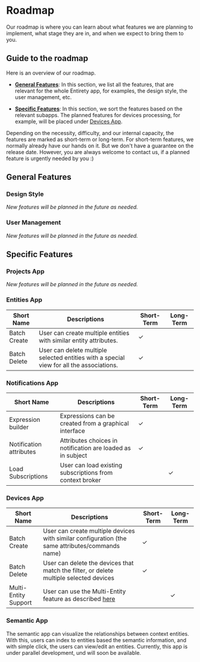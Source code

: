 # Roadmap
Our roadmap is where you can learn about what features we are planning to implement, what stage they are in, and when we expect to bring them to you.

## Guide to the roadmap
Here is an overview of our roadmap.

- [**General Features**](#general-features): In this section, we list all the features, that are relevant for the whole Entirety app, for examples, the design style, the user management, etc.

- [**Specific Features**](#specific-features): In this section, we sort the features based on the relevant subapps. The planned features for devices processing, for example, will be placed under [Devices App](#devices-app).

Depending on the necessity, difficulty, and our internal capacity, the features are marked as short-term or long-term. For short-term features, we normally already have our hands on it. But we don't have a guarantee on the release date. However, you are always welcome to contact us, if a planned feature is urgently needed by you :)

## General Features

### Design Style
_New features will be planned in the future as needed._

### User Management
_New features will be planned in the future as needed._

## Specific Features

### Projects App
_New features will be planned in the future as needed._

### Entities App
| Short Name           | Descriptions                                                                             | Short-Term | Long-Term |
|----------------------|------------------------------------------------------------------------------------------|------------|-----------|
| Batch Create         | User can create multiple entities with similar entity attributes.                        | &check;    |           |
| Batch Delete         | User can delete multiple selected entities with a special view for all the associations. | &check;    |           |

### Notifications App

| Short Name              | Descriptions                                                | Short-Term | Long-Term |
|-------------------------|-------------------------------------------------------------|------------|-----------|
| Expression builder      | Expressions can be created from a graphical interface       | &check;    |           |
| Notification attributes | Attributes choices in notification are loaded as in subject | &check;    |           |
| Load Subscriptions      | User can load existing subscriptions from context broker    |            | &check;   |

### Devices App

| Short Name           | Descriptions                                                                                                                                                      | Short-Term | Long-Term |
|----------------------|-------------------------------------------------------------------------------------------------------------------------------------------------------------------|------------|-----------|
| Batch Create         | User can create multiple devices with similar configuration (the same attributes/commands name)                                                                                                | &check;    |           |
| Batch Delete         | User can delete the devices that match the filter, or delete multiple selected devices                                                                            | &check;    |           |
| Multi-Entity Support | User can use the Multi-Entity feature as described [here](https://iotagent-node-lib.readthedocs.io/en/latest/advanced-topics.html#multientity-plugin-multientity) |            | &check;   |

### Semantic App
The semantic app can visualize the relationships between context entities. With this, users can index to entities based the semantic information, and with simple click, the users can view/edit an entities. Currently, this app is under parallel development, und will soon be available.
